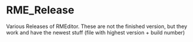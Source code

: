 # RME_Release
Various Releases of RMEditor. These are not the finished version, but they work and have the newest stuff (file with highest version + build number)
